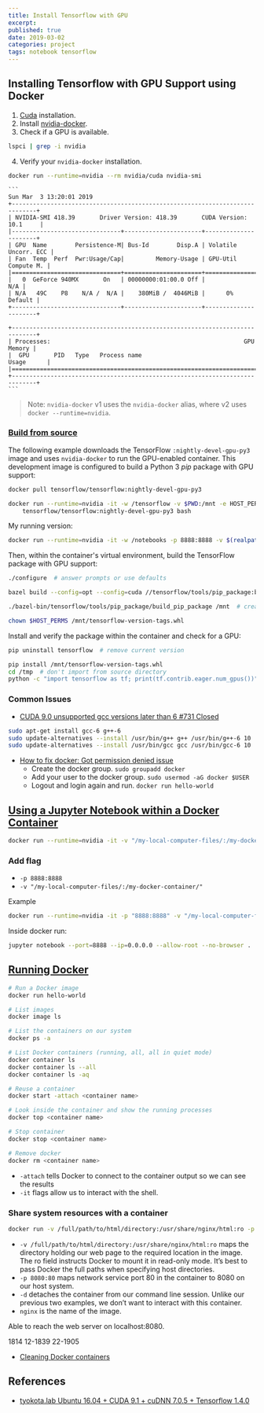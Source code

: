 ```yaml
---
title: Install Tensorflow with GPU
excerpt: 
published: true
date: 2019-03-02
categories: project
tags: notebook tensorflow
---
```





## Installing Tensorflow with GPU Support using Docker
1. [Cuda](https://docs.nvidia.com/cuda/cuda-installation-guide-linux/index.html#ubuntu-installation) installation.
2. Install [nvidia-docker](https://github.com/NVIDIA/nvidia-docker).
3. Check if a GPU is available. 
``` bash
lspci | grep -i nvidia
```
4. Verify your `nvidia-docker` installation.
``` bash
docker run --runtime=nvidia --rm nvidia/cuda nvidia-smi
```

    ```
    Sun Mar  3 13:20:01 2019       
    +-----------------------------------------------------------------------------+
    | NVIDIA-SMI 418.39       Driver Version: 418.39       CUDA Version: 10.1     |
    |-------------------------------+----------------------+----------------------+
    | GPU  Name        Persistence-M| Bus-Id        Disp.A | Volatile Uncorr. ECC |
    | Fan  Temp  Perf  Pwr:Usage/Cap|         Memory-Usage | GPU-Util  Compute M. |
    |===============================+======================+======================|
    |   0  GeForce 940MX       On   | 00000000:01:00.0 Off |                  N/A |
    | N/A   49C    P8    N/A /  N/A |    380MiB /  4046MiB |      0%      Default |
    +-------------------------------+----------------------+----------------------+
                                                                                
    +-----------------------------------------------------------------------------+
    | Processes:                                                       GPU Memory |
    |  GPU       PID   Type   Process name                             Usage      |
    |=============================================================================|
    +-----------------------------------------------------------------------------+
    ```


> Note: `nvidia-docker` v1 uses the `nvidia-docker` alias, where v2 uses `docker --runtime=nvidia`.


### [Build from source](https://www.tensorflow.org/install/source#gpu_support_2)
The following example downloads the TensorFlow `:nightly-devel-gpu-py3` image and uses `nvidia-docker` to run the GPU-enabled container. This development image is configured to build a Python 3 *pip* package with GPU support:
``` bash
docker pull tensorflow/tensorflow:nightly-devel-gpu-py3

docker run --runtime=nvidia -it -w /tensorflow -v $PWD:/mnt -e HOST_PERMS="$(id -u):$(id -g)" \
    tensorflow/tensorflow:nightly-devel-gpu-py3 bash
```

My running version:
``` bash
docker run --runtime=nvidia -it -w /notebooks -p 8888:8888 -v $(realpath ~/project/):/notebooks -e HOST_PERMS="$(id -u):$(id -g)"     tensorflow/tensorflow:nightly-devel-gpu-py3 bash
```

Then, within the container's virtual environment, build the TensorFlow package with GPU support:
``` bash
./configure  # answer prompts or use defaults

bazel build --config=opt --config=cuda //tensorflow/tools/pip_package:build_pip_package

./bazel-bin/tensorflow/tools/pip_package/build_pip_package /mnt  # create package

chown $HOST_PERMS /mnt/tensorflow-version-tags.whl
```

Install and verify the package within the container and check for a GPU:
``` bash
pip uninstall tensorflow  # remove current version

pip install /mnt/tensorflow-version-tags.whl
cd /tmp  # don't import from source directory
python -c "import tensorflow as tf; print(tf.contrib.eager.num_gpus())"
```

### Common Issues
- [ CUDA 9.0 unsupported gcc versions later than 6 #731 Closed](https://github.com/ethereum-mining/ethminer/issues/731)
``` bash
sudo apt-get install gcc-6 g++-6
sudo update-alternatives --install /usr/bin/g++ g++ /usr/bin/g++-6 10
sudo update-alternatives --install /usr/bin/gcc gcc /usr/bin/gcc-6 10
```
- [How to fix docker: Got permission denied issue](https://stackoverflow.com/questions/48957195/how-to-fix-docker-got-permission-denied-issue)
    - Create the docker group.
    ```sudo groupadd docker```
    - Add your user to the docker group.
    ```sudo usermod -aG docker $USER```
    - Logout and login again and run.
    ```docker run hello-world```



## [Using a Jupyter Notebook within a Docker Container](https://devtalk.nvidia.com/default/topic/1032202/docker-and-nvidia-docker/using-a-jupyter-notebook-within-a-docker-container/)
``` bash
docker run --runtime=nvidia -it -v "/my-local-computer-files/:/my-docker-container/" my-nvidia-container
```

### Add flag
- `-p 8888:8888`
- `-v "/my-local-computer-files/:/my-docker-container/"`

Example
``` bash
docker run --runtime=nvidia -it -p "8888:8888" -v "/my-local-computer-files/:/my-docker-container/" my-nvidia-container
```

Inside docker run:
``` bash
jupyter notebook --port=8888 --ip=0.0.0.0 --allow-root --no-browser .
```


## [Running Docker](https://stackify.com/docker-tutorial/)
``` bash
# Run a Docker image
docker run hello-world

# List images
docker image ls

# List the containers on our system
docker ps -a

# List Docker containers (running, all, all in quiet mode)
docker container ls
docker container ls --all
docker container ls -aq

# Reuse a container
docker start -attach <container name>

# Look inside the container and show the running processes
docker top <container name>

# Stop container
docker stop <container name>

# Remove docker
docker rm <container name>

```
- `-attach` tells Docker to connect to the container output so we can see the results
- `-it` flags allow us to interact with the shell.

### Share system resources with a container
``` bash
docker run -v /full/path/to/html/directory:/usr/share/nginx/html:ro -p 8080:80 -d nginx
```
- `-v /full/path/to/html/directory:/usr/share/nginx/html:ro` maps the directory holding our web page to the required location in the image. The ro field instructs Docker to mount it in read-only mode. It’s best to pass Docker the full paths when specifying host directories.
- `-p 8080:80` maps network service port 80 in the container to 8080 on our host system.
- `-d` detaches the container from our command line session. Unlike our previous two examples, we don’t want to interact with this container.
- `nginx` is the name of the image.

Able to reach the web server on localhost:8080.

1814
12-1839
22-1905

- [Cleaning Docker containers](https://www.digitalocean.com/community/tutorials/how-to-remove-docker-images-containers-and-volumes)

## References
- [tyokota.lab Ubuntu 16.04 + CUDA 9.1 + cuDNN 7.0.5 + Tensorflow 1.4.0](http://tyokota.hatenablog.com/entry/2017/12/20/170451)